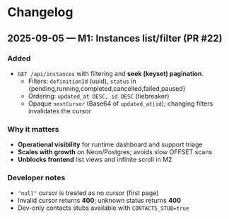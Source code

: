 # Changelog

## 2025-09-05 — M1: Instances list/filter (PR #22)

### Added
- `GET /api/instances` with filtering and **seek (keyset) pagination**.
  - Filters: `definitionId` (uuid), `status` in {pending,running,completed,cancelled,failed,paused}
  - Ordering: `updated_at DESC, id DESC` (tiebreaker)
  - Opaque `nextCursor` (Base64 of `updated_at|id`); changing filters invalidates the cursor

### Why it matters
- **Operational visibility** for runtime dashboard and support triage
- **Scales with growth** on Neon/Postgres; avoids slow OFFSET scans
- **Unblocks frontend** list views and infinite scroll in M2

### Developer notes
- `"null"` cursor is treated as no cursor (first page)
- Invalid cursor returns **400**; unknown status returns **400**
- Dev-only contacts stubs available with `CONTACTS_STUB=true`


